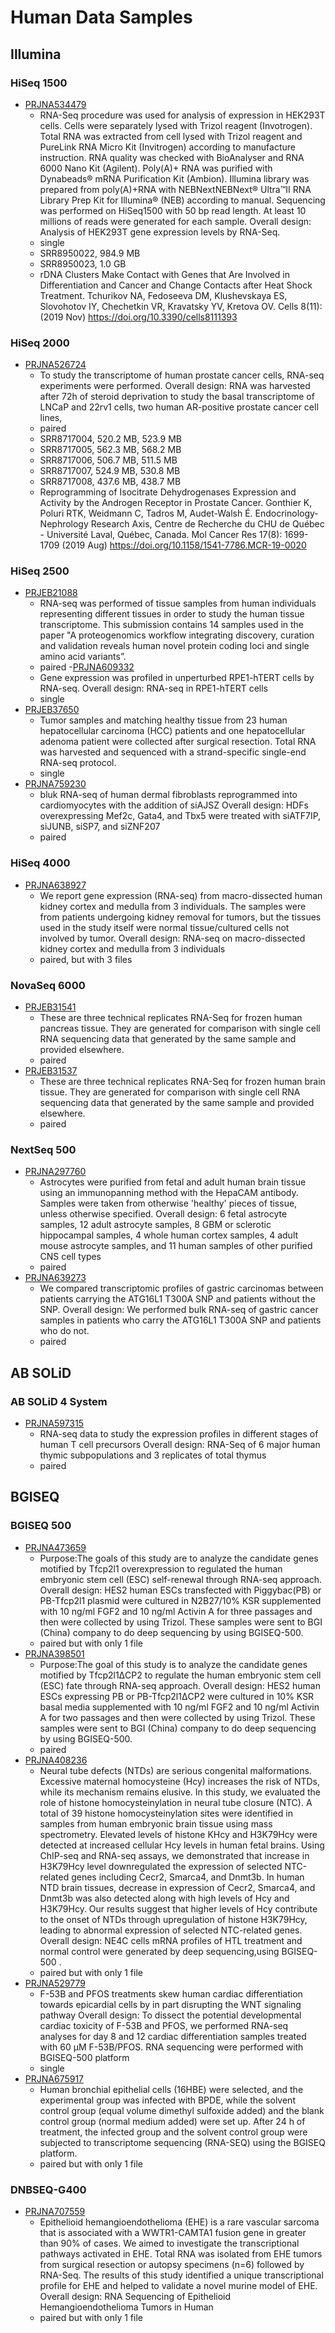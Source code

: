 # Human Data Samples

## Illumina

### HiSeq 1500

- [PRJNA534479](https://www.ebi.ac.uk/ena/browser/view/PRJNA534479)
  - RNA-Seq procedure was used for analysis of expression in HEK293T cells. Cells were separately lysed with Trizol reagent (Invotrogen). Total RNA was extracted from cell lysed with Trizol reagent and PureLink RNA Micro Kit (Invitrogen) according to manufacture instruction. RNA quality was checked with BioAnalyser and RNA 6000 Nano Kit (Agilent). Poly(A)+ RNA was purified with Dynabeads® mRNA Purification Kit (Ambion). Illumina library was prepared from poly(A)+RNA with NEBNextNEBNext® Ultra™II RNA Library Prep Kit for Illumina® (NEB) according to manual. Sequencing was performed on HiSeq1500 with 50 bp read length. At least 10 millions of reads were generated for each sample. Overall design: Analysis of HEK293T gene expression levels by RNA-Seq.
  - single
  - SRR8950022, 984.9 MB
  - SRR8950023, 1.0 GB
  - rDNA Clusters Make Contact with Genes that Are Involved in Differentiation and Cancer and Change Contacts after Heat Shock Treatment. Tchurikov NA, Fedoseeva DM, Klushevskaya ES, Slovohotov IY, Chechetkin VR, Kravatsky YV, Kretova OV. Cells 8(11): (2019 Nov) <https://doi.org/10.3390/cells8111393>

### HiSeq 2000

- [PRJNA526724](https://www.ebi.ac.uk/ena/browser/view/PRJNA526724)
  - To study the transcriptome of human prostate cancer cells, RNA-seq experiments were performed. Overall design: RNA was harvested after 72h of steroid deprivation to study the basal transcriptome of LNCaP and 22rv1 cells, two human AR-positive prostate cancer cell lines,
  - paired
  - SRR8717004, 520.2 MB, 523.9 MB
  - SRR8717005, 562.3 MB, 568.2 MB
  - SRR8717006, 506.7 MB, 511.5 MB
  - SRR8717007, 524.9 MB, 530.8 MB
  - SRR8717008, 437.6 MB, 438.7 MB
  - Reprogramming of Isocitrate Dehydrogenases Expression and Activity by the Androgen Receptor in Prostate Cancer. Gonthier K, Poluri RTK, Weidmann C, Tadros M, Audet-Walsh É. Endocrinology-Nephrology Research Axis, Centre de Recherche du CHU de Québec - Université Laval, Québec, Canada. Mol Cancer Res 17(8): 1699-1709 (2019 Aug) <https://doi.org/10.1158/1541-7786.MCR-19-0020>

### HiSeq 2500

- [PRJEB21088](https://www.ebi.ac.uk/ena/browser/view/PRJEB21088)
  - RNA-seq was performed of tissue samples from human individuals representing different tissues in order to study the human tissue transcriptome. This submission contains 14 samples used in the paper "A proteogenomics workflow integrating discovery, curation and validation reveals human novel protein coding loci and single amino acid variants”.
  - paired
  -[PRJNA609332](https://www.ebi.ac.uk/ena/browser/view/PRJNA609332)
  - Gene expression was profiled in unperturbed RPE1-hTERT cells by RNA-seq. Overall design: RNA-seq in RPE1-hTERT cells
  - single
- [PRJEB37650](https://www.ebi.ac.uk/ena/browser/view/PRJEB37650)
  - Tumor samples and matching healthy tissue from 23 human hepatocellular carcinoma (HCC) patients and one hepatocellular adenoma patient were collected after surgical resection. Total RNA was harvested and sequenced with a strand-specific single-end RNA-seq protocol.
  - single
- [PRJNA759230](https://www.ebi.ac.uk/ena/browser/view/PRJNA759230)
  - bluk RNA-seq of human dermal fibroblasts reprogrammed into cardiomyocytes with the addition of siAJSZ Overall design: HDFs overexpressing Mef2c, Gata4, and Tbx5 were treated with siATF7IP, siJUNB, siSP7, and siZNF207
  - paired

### HiSeq 4000

- [PRJNA638927](https://www.ebi.ac.uk/ena/browser/view/PRJNA638927)
  - We report gene expression (RNA-seq) from macro-dissected human kidney cortex and medulla from 3 individuals. The samples were from patients undergoing kidney removal for tumors, but the tissues used in the study itself were normal tissue/cultured cells not involved by tumor. Overall design: RNA-seq on macro-dissected kidney cortex and medulla from 3 individuals
  - paired, but with 3 files

### NovaSeq 6000

- [PRJEB31541](https://www.ebi.ac.uk/ena/browser/view/PRJEB31541)
  - These are three technical replicates RNA-Seq for frozen human pancreas tissue. They are generated for comparison with single cell RNA sequencing data that generated by the same sample and provided elsewhere.
  - paired
- [PRJEB31537](https://www.ebi.ac.uk/ena/browser/view/PRJEB31537)
  - These are three technical replicates RNA-Seq for frozen human brain tissue. They are generated for comparison with single cell RNA sequencing data that generated by the same sample and provided elsewhere.
  - paired

### NextSeq 500

- [PRJNA297760](https://www.ebi.ac.uk/ena/browser/view/PRJNA297760)
  - Astrocytes were purified from fetal and adult human brain tissue using an immunopanning method with the HepaCAM antibody. Samples were taken from otherwise 'healthy' pieces of tissue, unless otherwise specified. Overall design: 6 fetal astrocyte samples, 12 adult astrocyte samples, 8 GBM or sclerotic hippocampal samples, 4 whole human cortex samples, 4 adult mouse astrocyte samples, and 11 human samples of other purified CNS cell types
  - paired
- [PRJNA639273](https://www.ebi.ac.uk/ena/browser/view/PRJNA639273)
  - We compared transcriptomic profiles of gastric carcinomas between patients carrying the ATG16L1 T300A SNP and patients without the SNP. Overall design: We performed bulk RNA-seq of gastric cancer samples in patients who carry the ATG16L1 T300A SNP and patients who do not.
  - paired

## AB SOLiD

### AB SOLiD 4 System

- [PRJNA597315](https://www.ebi.ac.uk/ena/browser/view/PRJNA597315)
  - RNA-seq data to study the expression profiles in different stages of human T cell precursors Overall design: RNA-Seq of 6 major human thymic subpopulations and 3 replicates of total thymus
  - paired

## BGISEQ

### BGISEQ 500

- [PRJNA473659](https://www.ebi.ac.uk/ena/browser/view/PRJNA473659)
  - Purpose:The goals of this study are to analyze the candidate genes motified by Tfcp2l1 overexpression to regulated the human embryonic stem cell (ESC) self-renewal through RNA-seq approach. Overall design: HES2 human ESCs transfected with Piggybac(PB) or PB-Tfcp2l1 plasmid were cultured in N2B27/10% KSR supplemented with 10 ng/ml FGF2 and 10 ng/ml Activin A for three passages and then were collected by using Trizol. These samples were sent to BGI (China) company to do deep sequencing by using BGISEQ-500.
  - paired but with only 1 file
- [PRJNA398501](https://www.ebi.ac.uk/ena/browser/view/PRJNA398501)
  - Purpose:The goal of this study is to analyze the candidate genes motified by Tfcp2l1ΔCP2 to regulate the human embryonic stem cell (ESC) fate through RNA-seq approach. Overall design: HES2 human ESCs expressing PB or PB-Tfcp2l1ΔCP2 were cultured in 10% KSR basal media supplemented with 10 ng/ml FGF2 and 10 ng/ml Activin A for two passages and then were collected by using Trizol. These samples were sent to BGI (China) company to do deep sequencing by using BGISEQ-500.
  - paired
- [PRJNA408236](https://www.ebi.ac.uk/ena/browser/view/PRJNA408236)
  - Neural tube defects (NTDs) are serious congenital malformations. Excessive maternal homocysteine (Hcy) increases the risk of NTDs, while its mechanism remains elusive. In this study, we evaluated the role of histone homocysteinylation in neural tube closure (NTC). A total of 39 histone homocysteinylation sites were identified in samples from human embryonic brain tissue using mass spectrometry. Elevated levels of histone KHcy and H3K79Hcy were detected at increased cellular Hcy levels in human fetal brains. Using ChIP-seq and RNA-seq assays, we demonstrated that increase in H3K79Hcy level downregulated the expression of selected NTC-related genes including Cecr2, Smarca4, and Dnmt3b. In human NTD brain tissues, decrease in expression of Cecr2, Smarca4, and Dnmt3b was also detected along with high levels of Hcy and H3K79Hcy. Our results suggest that higher levels of Hcy contribute to the onset of NTDs through upregulation of histone H3K79Hcy, leading to abnormal expression of selected NTC-related genes. Overall design: NE4C cells mRNA profiles of HTL treatment and normal control were generated by deep sequencing,using BGISEQ-500 .
  - paired but with only 1 file
- [PRJNA529779](https://www.ebi.ac.uk/ena/browser/view/PRJNA529779)
  - F-53B and PFOS treatments skew human cardiac differentiation towards epicardial cells by in part disrupting the WNT signaling pathway Overall design: To dissect the potential developmental cardiac toxicity of F-53B and PFOS, we performed RNA-seq analyses for day 8 and 12 cardiac differentiation samples treated with 60 µM F-53B/PFOS. RNA sequencing were performed with BGISEQ-500 platform
  - single
- [PRJNA675917](https://www.ebi.ac.uk/ena/browser/view/PRJNA675917)
  - Human bronchial epithelial cells (16HBE) were selected, and the experimental group was infected with BPDE, while the solvent control group (equal volume dimethyl sulfoxide added) and the blank control group (normal medium added) were set up. After 24 h of treatment, the infected group and the solvent control group were subjected to transcriptome sequencing (RNA-SEQ) using the BGISEQ platform.
  - paired but with only 1 file

### DNBSEQ-G400

- [PRJNA707559](https://www.ebi.ac.uk/ena/browser/view/PRJNA707559)
  - Epithelioid hemangioendothelioma (EHE) is a rare vascular sarcoma that is associated with a WWTR1-CAMTA1 fusion gene in greater than 90% of cases. We aimed to investigate the transcriptional pathways activated in EHE. Total RNA was isolated from EHE tumors from surgical resection or autopsy specimens (n=6) followed by RNA-Seq. The results of this study identified a unique transcriptional profile for EHE and helped to validate a novel murine model of EHE. Overall design: RNA Sequencing of Epithelioid Hemangioendothelioma Tumors in Human
  - paired but with only 1 file
